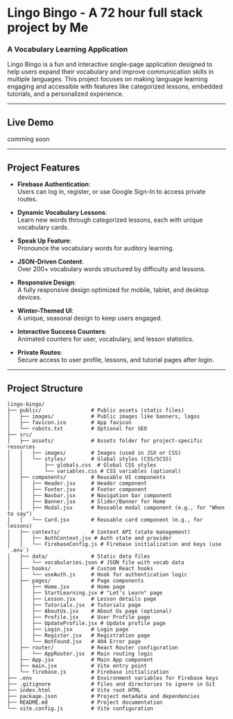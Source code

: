 # **Lingo Bingo** - A 72 hour full stack project by Me

### A Vocabulary Learning Application

Lingo Bingo is a fun and interactive single-page application designed to help users expand their vocabulary and improve communication skills in multiple languages. This project focuses on making language learning engaging and accessible with features like categorized lessons, embedded tutorials, and a personalized experience.

---

## **Live Demo**

comming soon

---

## **Project Features**

- **Firebase Authentication**:  
  Users can log in, register, or use Google Sign-In to access private routes.

- **Dynamic Vocabulary Lessons**:  
  Learn new words through categorized lessons, each with unique vocabulary cards.

- **Speak Up Feature**:  
  Pronounce the vocabulary words for auditory learning.

- **JSON-Driven Content**:  
  Over 200+ vocabulary words structured by difficulty and lessons.

- **Responsive Design**:  
  A fully responsive design optimized for mobile, tablet, and desktop devices.

- **Winter-Themed UI**:  
  A unique, seasonal design to keep users engaged.

- **Interactive Success Counters**:  
  Animated counters for user, vocabulary, and lesson statistics.

- **Private Routes**:  
  Secure access to user profile, lessons, and tutorial pages after login.

---

## **Project Structure**

```
lingo-bingo/
├── public/                # Public assets (static files)
│   ├── images/            # Public images like banners, logos
│   ├── favicon.ico        # App favicon
│   └── robots.txt         # Optional for SEO
├── src/
│   ├── assets/            # Assets folder for project-specific resources
│   │   ├── images/        # Images (used in JSX or CSS)
│   │   └── styles/        # Global styles (CSS/SCSS)
│   │       ├── globals.css  # Global CSS styles
│   │       └── variables.css # CSS variables (optional)
│   ├── components/        # Reusable UI components
│   │   ├── Header.jsx     # Header component
│   │   ├── Footer.jsx     # Footer component
│   │   ├── Navbar.jsx     # Navigation bar component
│   │   ├── Banner.jsx     # Slider/Banner for Home
│   │   ├── Modal.jsx      # Reusable modal component (e.g., for "When to say")
│   │   └── Card.jsx       # Reusable card component (e.g., for lessons)
│   ├── contexts/          # Context API (state management)
│   │   ├── AuthContext.jsx # Auth state and provider
│   │   └── FirebaseConfig.js # Firebase initialization and keys (use `.env`)
│   ├── data/              # Static data files
│   │   └── vocabularies.json # JSON file with vocab data
│   ├── hooks/             # Custom React hooks
│   │   └── useAuth.js     # Hook for authentication logic
│   ├── pages/             # Page components
│   │   ├── Home.jsx       # Home page
│   │   ├── StartLearning.jsx # "Let's Learn" page
│   │   ├── Lesson.jsx     # Lesson details page
│   │   ├── Tutorials.jsx  # Tutorials page
│   │   ├── AboutUs.jsx    # About Us page (optional)
│   │   ├── Profile.jsx    # User Profile page
│   │   ├── UpdateProfile.jsx # Update profile page
│   │   ├── Login.jsx      # Login page
│   │   ├── Register.jsx   # Registration page
│   │   └── NotFound.jsx   # 404 Error page
│   ├── router/            # React Router configuration
│   │   └── AppRouter.jsx  # Main routing logic
│   ├── App.jsx            # Main App component
│   ├── main.jsx           # Vite entry point
│   └── firebase.js        # Firebase initialization
├── .env                   # Environment variables for Firebase keys
├── .gitignore             # Files and directories to ignore in Git
├── index.html             # Vite root HTML
├── package.json           # Project metadata and dependencies
├── README.md              # Project documentation
└── vite.config.js         # Vite configuration
```
